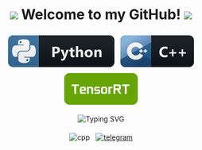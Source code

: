 <h1 align="center"> <img src="https://media.giphy.com/media/hvRJCLFzcasrR4ia7z/giphy.gif" width="25px"> Welcome to my GitHub! <img src="https://media.giphy.com/media/hvRJCLFzcasrR4ia7z/giphy.gif" width="25px"> </h1>

<p align="center">
    <img src="svg/languages/python.svg" alt="python" style="vertical-align:top; margin:6px 4px">
    <img src="svg/languages/cpp.svg" alt="cpp" style="vertical-align:top; margin:6px 4px">
    <img src="svg/tensorrt.svg" alt="tensorrt" style="vertical-align:top; margin:6px 4px">
</p>  

<p align="center">
  <a><img src="https://readme-typing-svg.herokuapp.com?font=Russo+One&size=24&duration=4000&pause=500&color=2999F7&center=true&vCenter=true&multiline=true&width=500&height=100&lines=I+am+a+beginner+C%2B%2B+developer.;I+study+Python%2C+neural+networks+and+C%2B%2B.+;And+I'm+also+a+student+at+MIPT+%3A+)" alt="Typing SVG" /></a>
</p>

<p align="center">  
    <img src="https://komarev.com/ghpvc/?username=egorundel" alt="cpp" style="vertical-align:top; margin:6px 4px">
 <a href="https://t.me/egorundel">
    <img src="https://badgen.net/badge/icon/Telegram?icon=telegram&label" alt="telegram" style="vertical-align:top; margin:6px 4px">
</p>

<!-- <h1 align="center"> Some of my Github Stats </h1> -->
<!-- <p align="center"> -->
  <!-- <img src="https://github-readme-stats.vercel.app/api/top-langs/?username=egorundel&layout=compact&theme=discord_old_blurple&exclude_repo=python_visualization" alt="Top Langs" /> -->
  <!-- <img src="https://github-readme-stats.vercel.app/api?username=egorundel&show_icons=true&include_all_commits=true&theme=discord_old_blurple" alt="Github Stats" height="165" > -->
  <!-- <img src="https://github-readme-stats.vercel.app/api/top-langs/?username=egorundel&show_icons=true&include_all_commits=true&theme=discord_old_blurple" alt="Github Stats" height="165"> -->
<!-- </p> -->

<!-- <h4 align="center"> I am Familiar With </h4>-->
<!-- <p align="center">-->
<!-- <img src="https://img.shields.io/badge/TensorFlow-FF6F00?style=for-the-badge&logo=tensorflow&logoColor=white"/> -->
<!-- <img src="https://img.shields.io/badge/PyTorch-%23EE4C2C.svg?style=for-the-badge&logo=PyTorch&logoColor=white"/>-->
<!-- <img src="https://img.shields.io/badge/Python-3776AB?style=for-the-badge&logo=python&logoColor=white"/>-->
<!-- <img src="https://img.shields.io/badge/C%2B%2B-00599C?style=for-the-badge&logo=c%2B%2B&logoColor=white"/>-->
<!-- <img src="https://img.shields.io/badge/scikit_learn-F7931E?style=for-the-badge&logo=scikit-learn&logoColor=white"/>-->
<!-- <img src="https://img.shields.io/badge/Keras-D00000?style=for-the-badge&logo=Keras&logoColor=white"/>  -->
<!-- <img src="https://img.shields.io/badge/Pandas-2C2D72?style=for-the-badge&logo=pandas&logoColor=white"/>-->
<!-- <img src="https://img.shields.io/badge/HTML5-E34F26?style=for-the-badge&logo=html5&logoColor=white"/> -->
<!-- <img src="https://img.shields.io/badge/CSS3-1572B6?style=for-the-badge&logo=css3&logoColor=white"/> -->
<!-- <img src="https://img.shields.io/badge/JavaScript-323330?style=for-the-badge&logo=javascript&logoColor=F7DF1E"/> -->
<!-- <img src="https://img.shields.io/badge/Java-ED8B00?style=for-the-badge&logo=java&logoColor=white"/> -->
<!-- <img src="https://img.shields.io/badge/MySQL-005C84?style=for-the-badge&logo=mysql&logoColor=white"/> -->
<!-- <img src="https://img.shields.io/badge/MongoDB-white?style=for-the-badge&logo=mongodb&logoColor=4EA94B"/> -->
<!-- </p> -->
